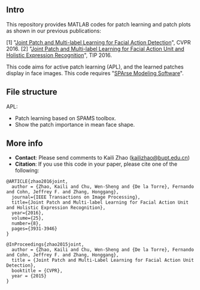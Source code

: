 Intro
-----

This repository provides MATLAB codes for patch learning and patch plots as shown in our previous publications:


[1] "[Joint Patch and Multi-label Learning for Facial Action Detection](http://www.cv-foundation.org/openaccess/content_cvpr_2015/papers/Zhao_Joint_Patch_and_2015_CVPR_paper.pdf)", CVPR 2016.
[2] "[Joint Patch and Multi-label Learning for Facial Action Unit and Holistic Expression Recognition](http://ieeexplore.ieee.org/document/7471506/)", TIP 2016.



This code aims for active patch learning (APL), and the learned patches display in face images. This code requires "[SPArse Modeling Software](http://spams-devel.gforge.inria.fr/)".


File structure
--------------
APL: 
- Patch learning based on SPAMS toolbox.
- Show the patch importance in mean face shape.
   


More info
----------
- **Contact**:  Please send comments to Kaili Zhao (kailizhao@bupt.edu.cn)  
- **Citation**: If you use this code in your paper, please cite one of the following:

```
@ARTICLE{zhao2016joint, 
  author = {Zhao, Kaili and Chu, Wen-Sheng and {De la Torre}, Fernando and Cohn, Jeffrey F. and Zhang, Honggang},
  journal={IEEE Transactions on Image Processing}, 
  title={Joint Patch and Multi-label Learning for Facial Action Unit and Holistic Expression Recognition}, 
  year={2016}, 
  volume={25}, 
  number={8}, 
  pages={3931-3946}
}
```
```
@InProceedings{zhao2015joint,
  author = {Zhao, Kaili and Chu, Wen-Sheng and {De la Torre}, Fernando and Cohn, Jeffrey F. and Zhang, Honggang},
  title = {Joint Patch and Multi-Label Learning for Facial Action Unit Detection},
  booktitle = {CVPR},
  year = {2015}
}
```
